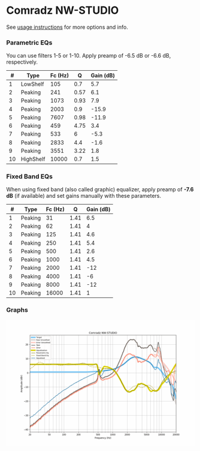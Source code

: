 # Comradz NW-STUDIO
See [usage instructions](https://github.com/jaakkopasanen/AutoEq#usage) for more options and info.

### Parametric EQs
You can use filters 1-5 or 1-10. Apply preamp of -6.5 dB or -6.6 dB, respectively.

|   # | Type      |   Fc (Hz) |    Q |   Gain (dB) |
|-----|-----------|-----------|------|-------------|
|   1 | LowShelf  |       105 | 0.7  |         5.7 |
|   2 | Peaking   |       241 | 0.57 |         6.1 |
|   3 | Peaking   |      1073 | 0.93 |         7.9 |
|   4 | Peaking   |      2003 | 0.9  |       -15.9 |
|   5 | Peaking   |      7607 | 0.98 |       -11.9 |
|   6 | Peaking   |       459 | 4.75 |         3.4 |
|   7 | Peaking   |       533 | 6    |        -5.3 |
|   8 | Peaking   |      2833 | 4.4  |        -1.6 |
|   9 | Peaking   |      3551 | 3.22 |         1.8 |
|  10 | HighShelf |     10000 | 0.7  |         1.5 |

### Fixed Band EQs
When using fixed band (also called graphic) equalizer, apply preamp of **-7.6 dB** (if available) and set gains manually with these parameters.

|   # | Type    |   Fc (Hz) |    Q |   Gain (dB) |
|-----|---------|-----------|------|-------------|
|   1 | Peaking |        31 | 1.41 |         6.5 |
|   2 | Peaking |        62 | 1.41 |         4   |
|   3 | Peaking |       125 | 1.41 |         4.6 |
|   4 | Peaking |       250 | 1.41 |         5.4 |
|   5 | Peaking |       500 | 1.41 |         2.6 |
|   6 | Peaking |      1000 | 1.41 |         4.5 |
|   7 | Peaking |      2000 | 1.41 |       -12   |
|   8 | Peaking |      4000 | 1.41 |        -6   |
|   9 | Peaking |      8000 | 1.41 |       -12   |
|  10 | Peaking |     16000 | 1.41 |         1   |

### Graphs
![](./Comradz%20NW-STUDIO.png)
